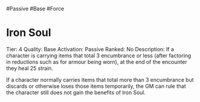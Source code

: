 #Passive 
#Base 
#Force 
# Iron Soul
Tier: 4
Quality: Base
Activation: Passive
Ranked: No
Description: If a character is carrying items that total 3 encumbrance or less (after factoring in reductions such as for armour being worn), at the end of the encounter they heal 25 strain.

If a character normally carries items that total more than 3 encumbrance but discards or otherwise loses those items temporarily, the GM can rule that the character still does not gain the benefits of Iron Soul.